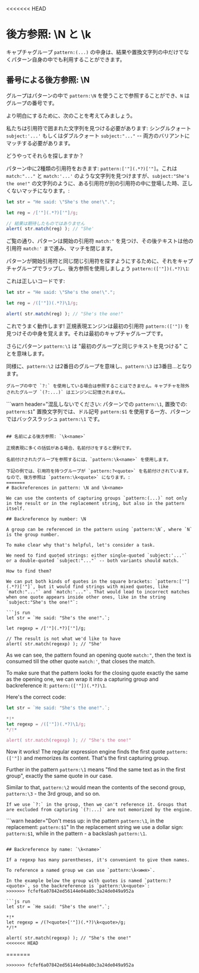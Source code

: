 <<<<<<< HEAD
# 後方参照: \N と \k<name>

キャプチャグループ `pattern:(...)` の中身は、結果や置換文字列の中だけでなくパターン自身の中でも利用することができます。

## 番号による後方参照: \N

グループはパターンの中で `pattern:\N` を使うことで参照することができ、`N` はグループの番号です。

より明白にするために、次のことを考えてみましょう。

私たちは引用符で囲まれた文字列を見つける必要があります: シングルクォート `subject:'...'` もしくはダブルクォート `subject:"..."` -- 両方のバリアントにマッチする必要があります。

どうやってそれらを探しますか？

パターン中に2種類の引用符をおきます: `pattern:['"](.*?)['"]`。これは `match:"..."` と `match:'...'` のような文字列を見つけますが、`subject:"She's the one!"` の文字列のように、ある引用符が別の引用符の中に登場した時、正しくないマッチになります。:

```js run
let str = "He said: \"She's the one!\".";

let reg = /['"](.*?)['"]/g;

// 結果は期待したものではありません
alert( str.match(reg) ); // "She'
```

ご覧の通り、パターンは開始の引用符 `match:"` を見つけ、その後テキストは他の引用符 `match:'` まで進み、マッチを閉じます。

パターンが開始引用符と同じ閉じ引用符を探すようにするために、それをキャプチャグループでラップし、後方参照を使用しましょう `pattern:(['"])(.*?)\1`:

これは正しいコードです:

```js run
let str = "He said: \"She's the one!\".";

let reg = /(['"])(.*?)\1/g;

alert( str.match(reg) ); // "She's the one!"
```

これでうまく動作します! 正規表現エンジンは最初の引用符 `pattern:(['"])` を見つけその中身を覚えます。それは最初のキャプチャグループです。

さらにパターン `pattern:\1` は "最初のグループと同じテキストを見つける" ことを意味します。

同様に、`pattern:\2` は2番目のグループを意味し、`pattern:\3` は3番目…となります。

```smart
グループの中で `?:` を使用している場合は参照することはできません。キャプチャを除外されたグループ `(?:...)` はエンジンに記憶されません。
```

```warn header="混乱しないでください: パターンでの `pattern:\1`, 置換での: `pattern:$1`"
置換文字列では、ドル記号 `pattern:$1` を使用する一方、パターンではバックスラッシュ `pattern:\1` です。
```

## 名前による後方参照: `\k<name>`

正規表現に多くの括弧がある場合、名前付けをすると便利です。

名前付けされたグループを参照するには、`pattern:\k<name>` を使用します。

下記の例では、引用符を持つグループが `pattern:?<quote>` を名前付けされています。なので、後方参照は `pattern:\k<quote>` になります。:
=======
# Backreferences in pattern: \N and \k<name>

We can use the contents of capturing groups `pattern:(...)` not only in the result or in the replacement string, but also in the pattern itself.

## Backreference by number: \N

A group can be referenced in the pattern using `pattern:\N`, where `N` is the group number.

To make clear why that's helpful, let's consider a task.

We need to find quoted strings: either single-quoted `subject:'...'` or a double-quoted `subject:"..."` -- both variants should match.

How to find them?

We can put both kinds of quotes in the square brackets: `pattern:['"](.*?)['"]`, but it would find strings with mixed quotes, like `match:"...'` and `match:'..."`. That would lead to incorrect matches when one quote appears inside other ones, like in the string `subject:"She's the one!"`:

```js run
let str = `He said: "She's the one!".`;

let regexp = /['"](.*?)['"]/g;

// The result is not what we'd like to have
alert( str.match(regexp) ); // "She'
```

As we can see, the pattern found an opening quote `match:"`, then the text is consumed till the other quote `match:'`, that closes the match.

To make sure that the pattern looks for the closing quote exactly the same as the opening one, we can wrap it into a capturing group and backreference it: `pattern:(['"])(.*?)\1`.

Here's the correct code:

```js run
let str = `He said: "She's the one!".`;

*!*
let regexp = /(['"])(.*?)\1/g;
*/!*

alert( str.match(regexp) ); // "She's the one!"
```

Now it works! The regular expression engine finds the first quote `pattern:(['"])` and memorizes its content. That's the first capturing group.

Further in the pattern `pattern:\1` means "find the same text as in the first group", exactly the same quote in our case.

Similar to that, `pattern:\2` would mean the contents of the second group, `pattern:\3` - the 3rd group, and so on.

```smart
If we use `?:` in the group, then we can't reference it. Groups that are excluded from capturing `(?:...)` are not memorized by the engine.
```

```warn header="Don't mess up: in the pattern `pattern:\1`, in the replacement: `pattern:$1`"
In the replacement string we use a dollar sign: `pattern:$1`, while in the pattern - a backslash `pattern:\1`.
```

## Backreference by name: `\k<name>`

If a regexp has many parentheses, it's convenient to give them names.

To reference a named group we can use `pattern:\k<имя>`.

In the example below the group with quotes is named `pattern:?<quote>`, so the backreference is `pattern:\k<quote>`:
>>>>>>> fcfef6a07842ed56144e04a80c3a24de049a952a

```js run
let str = `He said: "She's the one!".`;

*!*
let regexp = /(?<quote>['"])(.*?)\k<quote>/g;
*/!*

alert( str.match(regexp) ); // "She's the one!"
<<<<<<< HEAD
```
=======
```
>>>>>>> fcfef6a07842ed56144e04a80c3a24de049a952a
